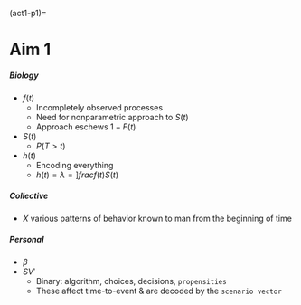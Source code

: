 (act1-p1)=
# Aim 1


##### Biology
- $f(t)$
   - Incompletely observed processes
   - Need for nonparametric approach to $S(t)$
   - Approach eschews $1 - F(t)$
- $S(t)$
   - $P(T>t)$
- $h(t)$
   - Encoding everything
   - $h(t)=\lambda=]frac{f(t)}{S(t)}$

##### Collective
- $X$ various patterns of behavior known to man from the beginning of time

##### Personal
- $\beta$
- $SV'$
   - Binary: algorithm, choices, decisions, `propensities` 
   - These affect time-to-event & are decoded by the `scenario vector`

